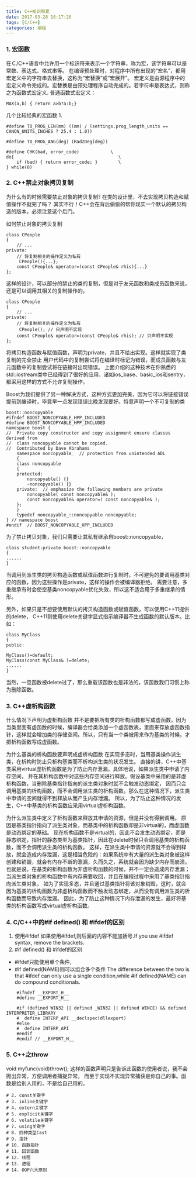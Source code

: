 ```yaml
---
title: C++知识积累
date: 2017-03-28 16:17:26
tags: [C/C++]
categories: 编程
---
```

### 1. 宏函数
在Ｃ/C++语言中允许用一个标识符来表示一个字符串，称为宏，该字符串可以是常数、表达式、格式串等。
在编译预处理时，对程序中所有出现的“宏名”，都用宏定义中的字符串去替换，这称为“宏替换”或“宏展开”。
宏定义是由源程序中的宏定义命令完成的。宏替换是由预处理程序自动完成的。若字符串是表达式，则称之为函数式宏定义.
普通函数式宏定义：
```
MAX(a,b) { return a>b?a:b;}
```
几个比较经典的宏函数
1.
```
#define TO_PROG_LEN(mm) ((mm) / (settings.prog_length_units == CANON_UNITS_INCHES ? 25.4 : 1.0))
    
#define TO_PROG_ANG(deg) (Rad2Deg(deg))
    
#define CHK(bad, error_code)            \
do{                                        \
    if (bad) { return error_code; }        \
} while(0)
```
### 2. C++禁止对象拷贝复制
为什么有的时候需要禁止对象的拷贝复制?
在类的设计里，不去实现拷贝构造和赋值操作不就完了吗？
其实不行！C++会在背后偷偷的帮你现实一个默认的拷贝构造的版本，必须注意这个后门。

如何禁止对象的拷贝复制
```
class CPeople  
{  
    // ...  
private:  
    // 将复制相关的操作定义为私有  
     CPeople(){...};  
    const CPeople& operator=(const CPeople& rhis){...}  
}; 
``` 
这样的设计，可以部分的禁止的类的复制，但是对于友元函数和类成员函数来说，还是可以调用其相关的复制操作的。
```
class CPeople  
{  
    // ...  
private:  
    // 将复制相关的操作定义为私有  
     CPeople(); // 只声明不实现  
    const CPeople& operator=(const CPeople& rhis); // 只声明不实现  
}; 
``` 
将拷贝构造函数与赋值函数，声明为private，并且不给出实现。这样就实现了类复制的完全禁止
用户代码中的复制尝试将在编译时标记为错误，而成员函数与友元函数中的复制尝试将在链接时出现错误。
上面介绍的这种技术在你熟悉的std::iostream类中已经得到了很好的应用，诸如ios_base、basic_ios和sentry，都采用这样的方式不允许复制操作。

Boost为我们提供了另一种解决方式，这种方式更加完美，因为它可以将链接错误提前到编译时，毕竟早一点发现错误比晚发现要好。特意声明一个不可复制的类
```
boost::noncopyable
#ifndef BOOST_NONCOPYABLE_HPP_INCLUDED    
#define BOOST_NONCOPYABLE_HPP_INCLUDED        
namespace boost {    
//  Private copy constructor and copy assignment ensure classes derived from    
//  class noncopyable cannot be copied.    
//  Contributed by Dave Abrahams    
    namespace noncopyable_  // protection from unintended ADL    
    {    
    class noncopyable    
    {    
    protected:    
        noncopyable() {}    
        ~noncopyable() {}    
    private:  // emphasize the following members are private    
        noncopyable( const noncopyable& );    
        const noncopyable& operator=( const noncopyable& );    
    };    
    }    
    typedef noncopyable_::noncopyable noncopyable;      
} // namespace boost    
#endif  // BOOST_NONCOPYABLE_HPP_INCLUDED 
```
为了禁止拷贝对象，我们只需要让其私有继承自boost::noncopyable，
```
class student:private boost::noncopyable
{
......
}
```
当调用到派生类的拷贝构造函数或赋值函数进行复制时，不可避免的要调用基类对应的函数，因为这些操作是private，这样的操作会被编译器拒绝。
需要注意，多重继承有时会使空基类noncopyable优化失效，所以这不适合用于多重继承的情形。

另外，如果只是不想要使用默认的拷贝构造函数或赋值函数，可以使用C++11提供的delete，
C++11则使用delete关键字显式指示编译器不生成函数的默认版本。比如：
```
class MyClass
{
public:

MyClass()=default;
MyClass(const MyClass& )=delete;
......
}
```
当然，一旦函数被delete过了，那么重载该函数也是非法的，该函数我们习惯上称为删除函数。

### 3. C++虚析构函数
什么情况下声明为虚析构函数
并不是要把所有类的析构函数都写成虚函数。因为当类里面有虚函数的时候，编译器会给类添加一个虚函数表，里面来存放虚函数指针，这样就会增加类的存储空间。所以，只有当一个类被用来作为基类的时候，才把析构函数写成虚函数。

为什么基类的析构函数要声明成虚析构函数
在实现多态时，当用基类操作派生类，在析构时防止只析构基类而不析构派生类的状况发生。
直接的讲，C++中基类采用virtual虚析构函数是为了防止内存泄漏。具体地说，如果派生类中申请了内存空间，
并在其析构函数中对这些内存空间进行释放。假设基类中采用的是非虚析构函数，当删除基类指针指向的派生类对象时就不会触发动态绑定，
因而只会调用基类的析构函数，而不会调用派生类的析构函数。那么在这种情况下，派生类中申请的空间就得不到释放从而产生内存泄漏。
所以，为了防止这种情况的发生，C++中基类的析构函数应采用virtual虚析构函数。

为什么派生类中定义了析构函数来释放其申请的资源，但是并没有得到调用。
原因是基类指针指向了派生类对象，而基类中的析构函数却是非virtual的，而虚函数是动态绑定的基础。
现在析构函数不是virtual的，因此不会发生动态绑定，而是静态绑定，指针的静态类型为基类指针，因此在delete时候只会调用基类的析构函数，而不会调用派生类的析构函数。
这样，在派生类中申请的资源就不会得到释放，就会造成内存泄漏，这是相当危险的：如果系统中有大量的派生类对象被这样创建和销毁，就会有内存不断的泄漏，久而久之，系统就会因为缺少内存而崩溃。
也就是说，在基类的析构函数为非虚析构函数的时候，并不一定会造成内存泄漏；当派生类对象的析构函数中有内存需要收回，并且在编程过程中采用了基类指针指向派生类对象，
如为了实现多态，并且通过基类指针将该对象销毁，这时，就会因为基类的析构函数为非虚析构函数而不触发动态绑定，从而没有调用派生类的析构函数而导致内存泄漏。
因此，为了防止这种情况下内存泄漏的发生，最好将基类的析构函数写成virtual虚析构函数。

### 4. C/C++中的#if defined() 和 #ifdef的区别
1. 使用#ifdef
如果使用#ifdef,则后面的内容不能加括号.If you use #ifdef syntax, remove the brackets.
2. #if defined() 和 #ifdef的区别
  -  #ifdef只能使用单个条件,
  -  #if defined(NAME)则可以组合多个条件
The difference between the two is that #ifdef can only use a single condition,while #if defined(NAME) can do compound conditionals.
```
    #ifndef __EXPORT_H__
    #define __EXPORT_H__

    #if (defined WIN32 || defined _WIN32 || defined WINCE) && defined INTERPRETER_LIBRARY
    #  define INTERP_API __declspec(dllexport)
    #else
    #  define INTERP_API
    #endif
    #endif // __EXPORT_H__
```
### 5. C++之throw
void myfunc(void)throw();
这样的函数声明只是告诉此函数的使用者说，我不会抛出异常，方便调用者捕捉异常。
而至于实现不实现异常捕获是你自己的事。函数是给别人用的，不是给自己用的。

```
# 2. const关键字
# 3. inline关键字
# 4. extern关键字
# 5. explicit关键字
# 6. volatile关键字
# 7. using关键字
# 8. 四种类型Cast
# 9. 指针
# 10. 函数指针
# 11. 回调函数
# 12. 线程
# 13. 进程
# 14. OOP六大原则
```